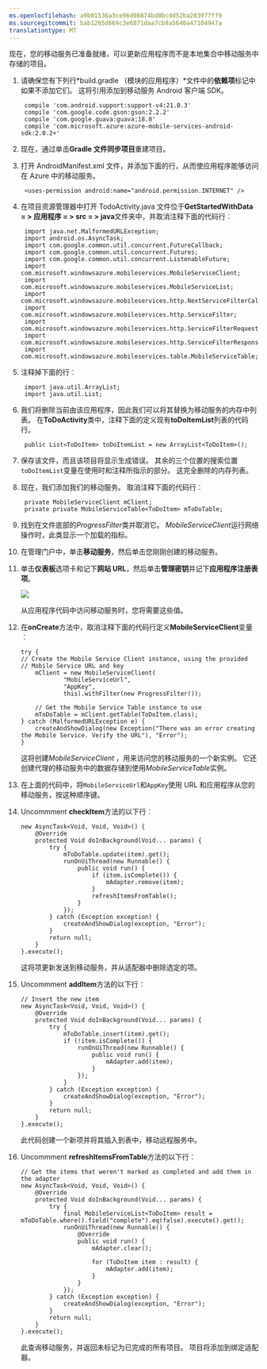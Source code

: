 ```yaml
---
ms.openlocfilehash: a9b01536a3ce96d08874bd8bcdd52ba283977ff9
ms.sourcegitcommit: bab1265d669c3e6871daa7cb8a5640a47104947a
translationtype: MT
---
```

现在，您的移动服务已准备就绪，可以更新应用程序而不是本地集合中移动服务中存储的项目。 

1. 请确保您有下列行*build.gradle （模块的应用程序）*文件中的**依赖项**标记中如果不添加它们。 这将引用添加到移动服务 Android 客户端 SDK。

        compile 'com.android.support:support-v4:21.0.3'
        compile 'com.google.code.gson:gson:2.2.2'
        compile 'com.google.guava:guava:18.0'
        compile 'com.microsoft.azure:azure-mobile-services-android-sdk:2.0.2+'


2. 现在，通过单击**Gradle 文件同步项目**重建项目。

3. 打开 AndroidManifest.xml 文件，并添加下面的行，从而使应用程序能够访问在 Azure 中的移动服务。

        <uses-permission android:name="android.permission.INTERNET" />


4. 在项目资源管理器中打开 TodoActivity.java 文件位于**GetStartedWithData = > 应用程序 = > src = > java**文件夹中，并取消注释下面的代码行︰ 



        import java.net.MalformedURLException;
        import android.os.AsyncTask;
        import com.google.common.util.concurrent.FutureCallback;
        import com.google.common.util.concurrent.Futures;
        import com.google.common.util.concurrent.ListenableFuture;
        import com.microsoft.windowsazure.mobileservices.MobileServiceClient;
        import com.microsoft.windowsazure.mobileservices.MobileServiceList;
        import com.microsoft.windowsazure.mobileservices.http.NextServiceFilterCallback;
        import com.microsoft.windowsazure.mobileservices.http.ServiceFilter;
        import com.microsoft.windowsazure.mobileservices.http.ServiceFilterRequest;
        import com.microsoft.windowsazure.mobileservices.http.ServiceFilterResponse;
        import com.microsoft.windowsazure.mobileservices.table.MobileServiceTable;

 
5. 注释掉下面的行︰

        import java.util.ArrayList;
        import java.util.List;

6. 我们将删除当前由该应用程序，因此我们可以将其替换为移动服务的内存中列表。 在**ToDoActivity**类中，注释下面的定义现有**toDoItemList**列表的代码行。

        public List<ToDoItem> toDoItemList = new ArrayList<ToDoItem>();

7. 保存该文件，而且该项目将显示生成错误。 其余的三个位置的搜索位置`toDoItemList`变量在使用时和注释所指示的部分。 这完全删除的内存列表。 

8. 现在，我们添加我们的移动服务。 取消注释下面的代码行︰

        private MobileServiceClient mClient;
        private private MobileServiceTable<ToDoItem> mToDoTable;

9. 找到在文件底部的*ProgressFilter*类并取消它。 *MobileServiceClient*运行网络操作时，此类显示一个加载的指标。


10. 在管理门户中，单击**移动服务**，然后单击您刚刚创建的移动服务。

11. 单击**仪表板**选项卡和记下**网站 URL**，然后单击**管理密钥**并记下**应用程序注册表项**。

    ![](./media/download-android-sample-code/mobile-dashboard-tab.png)

    从应用程序代码中访问移动服务时，您将需要这些值。

12. 在**onCreate**方法中，取消注释下面的代码行定义**MobileServiceClient**变量︰

        try {
        // Create the Mobile Service Client instance, using the provided
        // Mobile Service URL and key
            mClient = new MobileServiceClient(
                    "MobileServiceUrl",
                    "AppKey", 
                    this).withFilter(new ProgressFilter());

            // Get the Mobile Service Table instance to use
            mToDoTable = mClient.getTable(ToDoItem.class);
        } catch (MalformedURLException e) {
            createAndShowDialog(new Exception("There was an error creating the Mobile Service. Verify the URL"), "Error");
        }

    这将创建*MobileServiceClient* ，用来访问您的移动服务的一个新实例。 它还创建代理的移动服务中的数据存储到使用*MobileServiceTable*实例。

13. 在上面的代码中，将`MobileServiceUrl`和`AppKey`使用 URL 和应用程序从您的移动服务，按这种顺序键。



14. Uncommment **checkItem**方法的以下行︰

        new AsyncTask<Void, Void, Void>() {
            @Override
            protected Void doInBackground(Void... params) {
                try {
                    mToDoTable.update(item).get();
                    runOnUiThread(new Runnable() {
                        public void run() {
                            if (item.isComplete()) {
                                mAdapter.remove(item);
                            }
                            refreshItemsFromTable();
                        }
                    });
                } catch (Exception exception) {
                    createAndShowDialog(exception, "Error");
                }
                return null;
            }
        }.execute();

    这将项更新发送到移动服务，并从适配器中删除选定的项。
    
15. Uncommment **addItem**方法的以下行︰
    
        // Insert the new item
        new AsyncTask<Void, Void, Void>() {
            @Override
            protected Void doInBackground(Void... params) {
                try {
                    mToDoTable.insert(item).get();
                    if (!item.isComplete()) {
                        runOnUiThread(new Runnable() {
                            public void run() {
                                mAdapter.add(item);
                            }
                        });
                    }
                } catch (Exception exception) {
                    createAndShowDialog(exception, "Error");
                }
                return null;
            }
        }.execute();
        

    此代码创建一个新项并将其插入到表中，移动远程服务中。

16. Uncommment **refreshItemsFromTable**方法的以下行︰

        // Get the items that weren't marked as completed and add them in the adapter
        new AsyncTask<Void, Void, Void>() {
            @Override
            protected Void doInBackground(Void... params) {
                try {
                    final MobileServiceList<ToDoItem> result = mToDoTable.where().field("complete").eq(false).execute().get();
                    runOnUiThread(new Runnable() {
                        @Override
                        public void run() {
                            mAdapter.clear();

                            for (ToDoItem item : result) {
                                mAdapter.add(item);
                            }
                        }
                    });
                } catch (Exception exception) {
                    createAndShowDialog(exception, "Error");
                }
                return null;
            }
        }.execute();

    此查询移动服务，并返回未标记为已完成的所有项目。 项目将添加到绑定适配器。
        

<!-- URLs. -->
[移动服务 Android SDK]: http://aka.ms/Iajk6q